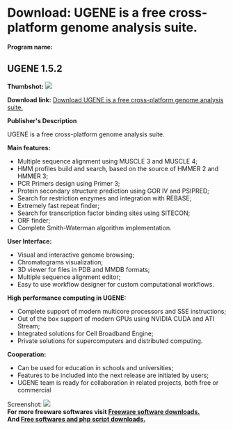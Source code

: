 # Download: UGENE is a free cross-platform genome analysis suite. 

**Program name:**

## UGENE 1.5.2

  
**Thumbshot:** ![](http://www.freewarefiles.com/screenshot/ugene15_md.jpg)   
  
**Download link:** [Download UGENE is a free cross-platform genome analysis suite. ](http://freesoftwares.boysofts.com/UGENE_program_52785.html)  
  


**Publisher's Description**  
  


UGENE is a free cross-platform genome analysis suite. 

**Main features:**

  * Multiple sequence alignment using MUSCLE 3 and MUSCLE 4; 
  * HMM profiles build and search, based on the source of HMMER 2 and HMMER 3; 
  * PCR Primers design using Primer 3; 
  * Protein secondary structure prediction using GOR IV and PSIPRED; 
  * Search for restriction enzymes and integration with REBASE; 
  * Extremely fast repeat finder; 
  * Search for transcription factor binding sites using SITECON; 
  * ORF finder; 
  * Complete Smith-Waterman algorithm implementation. 

**User Interface:**

  * Visual and interactive genome browsing; 
  * Chromatograms visualization; 
  * 3D viewer for files in PDB and MMDB formats; 
  * Multiple sequence alignment editor; 
  * Easy to use workflow designer for custom computational workflows. 

**High performance computing in UGENE:**

  * Complete support of modern multicore processors and SSE instructions; 
  * Out of the box support of modern GPUs using NVIDIA CUDA and ATI Stream; 
  * Integrated solutions for Cell Broadband Engine; 
  * Private solutions for supercomputers and distributed computing. 

**Cooperation:**

  * Can be used for education in schools and universities; 
  * Features to be included into the next release are initiated by users; 
  * UGENE team is ready for collaboration in related projects, both free or commercial 

  
  
Screenshot: ![](http://www.freewarefiles.com/screenshot/ugene15.jpg)   
**For more freeware softwares visit [Freeware software downloads.](http://freesoftwares.boysofts.com/)**   
**And [Free softwares and php script downloads.](http://www.boysofts.com/)**
